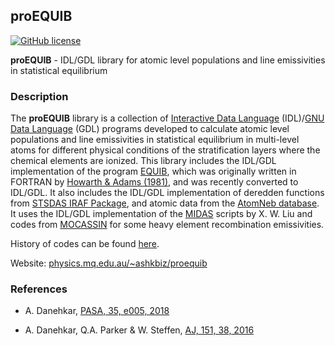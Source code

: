 ## proEQUIB
[![GitHub license](https://img.shields.io/aur/license/yaourt.svg)](https://github.com/equib/proEQUIB/blob/master/LICENSE)

**proEQUIB** - IDL/GDL library for atomic level populations and line emissivities in statistical equilibrium

### Description
The **proEQUIB** library is a collection of [Interactive Data Language](http://www.harrisgeospatial.com/ProductsandSolutions/GeospatialProducts/IDL.aspx) (IDL)/[GNU Data Language](http://gnudatalanguage.sourceforge.net/) (GDL) programs developed to calculate atomic level populations and line emissivities in statistical equilibrium in multi-level atoms for different physical conditions of the stratification layers where the chemical elements are ionized. This library includes the IDL/GDL implementation of the program [EQUIB](http://adsabs.harvard.edu/abs/2016ascl.soft03005H), which was originally written in FORTRAN by [Howarth & Adams (1981)](http://adsabs.harvard.edu/abs/1981ucl..rept.....H), and was recently converted to IDL/GDL. It also includes the IDL/GDL implementation of deredden functions from [STSDAS IRAF Package](http://www.stsci.edu/institute/software_hardware/stsdas), and atomic data from the [AtomNeb database](https://github.com/atomneb/AtomNeb-idl). It uses the IDL/GDL implementation of the [MIDAS](http://www.eso.org/~ohainaut/ccd/midas.html) scripts by X. W. Liu and codes from [MOCASSIN](https://github.com/mocassin/MOCASSIN-2.0) for some heavy element recombination emissivities. 

History of codes can be found [here](https://physics.mq.edu.au/~ashkbiz/proequib/history/).

Website: [physics.mq.edu.au/~ashkbiz/proequib](https://physics.mq.edu.au/~ashkbiz/proequib/)

### References
* A. Danehkar, [PASA, 35, e005, 2018](http://adsabs.harvard.edu/abs/2018PASA...35....5D) 

* A. Danehkar, Q.A. Parker & W. Steffen, [AJ, 151, 38, 2016](http://adsabs.harvard.edu/abs/2016AJ....151...38D)
